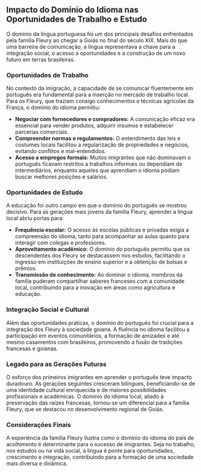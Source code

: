 ## Impacto do Domínio do Idioma nas Oportunidades de Trabalho e Estudo

O domínio da língua portuguesa foi um dos principais desafios enfrentados pela família Fleury ao chegar a Goiás no final do século XIX. Mais do que uma barreira de comunicação, a língua representava a chave para a integração social, o acesso a oportunidades e a construção de um novo futuro em terras brasileiras.

### Oportunidades de Trabalho

No contexto da imigração, a capacidade de se comunicar fluentemente em português era fundamental para a inserção no mercado de trabalho local. Para os Fleury, que traziam consigo conhecimentos e técnicas agrícolas da França, o domínio do idioma permitiu:

- **Negociar com fornecedores e compradores:** A comunicação eficaz era essencial para vender produtos, adquirir insumos e estabelecer parcerias comerciais.
- **Compreender normas e regulamentos:** O entendimento das leis e costumes locais facilitou a regularização de propriedades e negócios, evitando conflitos e mal-entendidos.
- **Acesso a empregos formais:** Muitos imigrantes que não dominavam o português ficavam restritos a trabalhos informais ou dependiam de intermediários, enquanto aqueles que aprendiam o idioma podiam buscar melhores posições e salários.

### Oportunidades de Estudo

A educação foi outro campo em que o domínio do português se mostrou decisivo. Para as gerações mais jovens da família Fleury, aprender a língua local abriu portas para:

- **Frequência escolar:** O acesso às escolas públicas e privadas exigia a compreensão do idioma, tanto para acompanhar as aulas quanto para interagir com colegas e professores.
- **Aproveitamento acadêmico:** O domínio do português permitiu que os descendentes dos Fleury se destacassem nos estudos, facilitando o ingresso em instituições de ensino superior e a obtenção de bolsas e prêmios.
- **Transmissão de conhecimento:** Ao dominar o idioma, membros da família puderam compartilhar saberes franceses com a comunidade local, contribuindo para a inovação em áreas como agricultura e educação.

### Integração Social e Cultural

Além das oportunidades práticas, o domínio do português foi crucial para a integração dos Fleury à sociedade goiana. A fluência no idioma facilitou a participação em eventos comunitários, a formação de amizades e até mesmo casamentos com brasileiros, promovendo a fusão de tradições francesas e goianas.

### Legado para as Gerações Futuras

O esforço dos primeiros imigrantes em aprender o português teve impacto duradouro. As gerações seguintes cresceram bilíngues, beneficiando-se de uma identidade cultural enriquecida e de maiores possibilidades profissionais e acadêmicas. O domínio do idioma local, aliado à preservação das raízes francesas, tornou-se um diferencial para a família Fleury, que se destacou no desenvolvimento regional de Goiás.

### Considerações Finais

A experiência da família Fleury ilustra como o domínio do idioma do país de acolhimento é determinante para o sucesso de imigrantes. Seja no trabalho, nos estudos ou na vida social, a língua é ponte para oportunidades, crescimento e integração, contribuindo para a formação de uma sociedade mais diversa e dinâmica.
